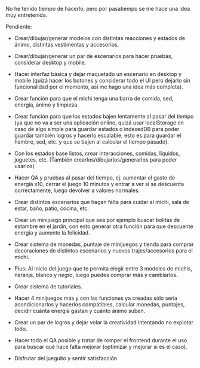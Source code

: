 No he tenido tiempo de hacerlo, pero por pasatiempo se me hace una idea muy entretenida.

Pendiente:

- Crear/dibujar/generar modelos con distintas reacciones y estados de ánimo, distintas vestimentas y accesorios.

- Crear/dibujar/generar un par de escenarios para hacer pruebas, considerar desktop y mobile.

- Hacer interfaz básica y dejar maquetado un escenario en desktop y mobile (quizá hacer los botones y considerar todo el UI pero dejarlo sin funcionalidad por el momento, así me hago una idea más completa).

- Crear función para que el michi tenga una barra de comida, sed, energía, ánimo y limpieza.

- Crear función para que los estados bajen lentamente al pasar del tiempo (ya que no va a ser una aplicación online, quizá usar localStorage en caso de algo simple para guardar estados o indexedDB para poder guardar también logros y hacerlo escalable, esto es para guardar el hambre, sed, etc. y que se bajen al calcular el tiempo pasado).

- Con los estados base listos, crear interacciones, comidas, líquidos, juguetes, etc. (También crearlos/dibujarlos/generarlos para poder usarlos)

- Hacer QA y pruebas al pasar del tiempo, ej: aumentar el gasto de energía x10, cerrar el juego 10 minutos y entrar a ver si se descuenta correctamente, luego devolver a valores normales.

- Crear distintos escenarios que hagan falta para cuidar al michi, sala de estar, baño, patio, cocina, etc.

- Crear un minijuego principal que sea por ejemplo buscar bolitas de estambre en el jardín, con esto generar otra función para que descuente energía y aumente la felicidad.

- Crear sistema de monedas, puntaje de minijuegos y tienda para comprar decoraciones de distintos escenarios y nuevos trajes/accesorios para el michi.

- Plus: Al inicio del juego que te permita elegir entre 3 modelos de michis, naranja, blanco y negro, luego puedes comprar más y cambiarlos.

- Crear sistema de tutoriales.

- Hacer 4 minijuegos más y con las funciones ya creadas sólo sería acondicionarlos y hacerlos compatibles, calcular monedas, puntajes, decidir cuánta energía gastan y cuánto ánimo suben.

- Crear un par de logros y dejar volar la creatividad intentando no explotar todo.

- Hacer todo el QA posible y tratar de romper el frontend durante el uso para buscar qué hace falta mejorar (optimizar y mejorar si es el caso).

- Disfrutar del jueguito y sentir satisfacción.
